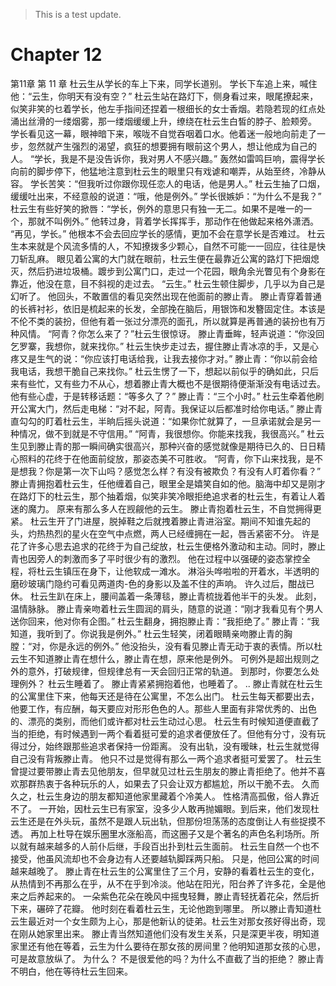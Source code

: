 > This is a test update.
# Chapter 12

第11章 第 11 章
杜云生从学长的车上下来，同学长道别。
学长下车追上来，喊住他：“云生，你明天有没有空？”
杜云生站在路灯下，侧身看过来，眼尾撩起来，似笑非笑的乜着学长，他左手指间还捏着一根细长的女士香烟。若隐若现的红点处涌出丝滑的一缕烟雾，那一缕烟缓缓上升，缭绕在杜云生白皙的脖子、脸颊旁。
学长看见这一幕，眼神暗下来，喉咙不自觉吞咽着口水。他着迷一般地向前走了一步，忽然就产生强烈的渴望，疯狂的想要拥有眼前这个男人，想让他成为自己的人。
“学长，我是不是没告诉你，我对男人不感兴趣。”
轰然如雷鸣巨响，震得学长向前的脚步停下，他猛地注意到杜云生的眼里只有戏谑和嘲弄，从始至终，冷静从容。
学长苦笑：“但我听过你跟你现任恋人的电话，他是男人。”
杜云生抽了口烟，缓缓吐出来，不经意般的说道：“哦，他是例外。”
学长很嫉妒：“为什么不是我？”
杜云生有些好笑的掀唇：“学长，例外的意思只有独一无二。如果不是唯一的一个，那就不叫例外。”
他转过身，背着学长挥挥手，那动作在他做起来格外潇洒。
“再见，学长。”
他根本不会去回应学长的感情，更加不会在意学长是否难过。
杜云生本来就是个风流多情的人，不知撩拨多少颗心，自然不可能一一回应，往往是快刀斩乱麻。
眼见着公寓的大门就在眼前，杜云生便在最靠近公寓的路灯下把烟熄灭，然后扔进垃圾桶。踱步到公寓门口，走过一个花园，眼角余光瞥见有个身影在靠近，他没在意，目不斜视的走过去。
“云生。”
杜云生顿住脚步，几乎以为自己是幻听了。
他回头，不敢置信的看见突然出现在他面前的滕止青。
滕止青穿着普通的长裤衬衫，依旧是梳起来的长发，全部挽在脑后，用银饰和发簪固定住。本该是不伦不类的装扮，但他有着一张过分漂亮的面孔，所以就算是再普通的装扮也有万种风情。
“阿青？你怎么来了？”杜云生很惊讶。
滕止青垂眸，轻声说道：“你没回乞罗寨，我想你，就来找你。”
杜云生快步走过去，握住滕止青冰凉的手，又是心疼又是生气的说：“你应该打电话给我，让我去接你才对。”
滕止青：“你以前会给我电话，我想干脆自己来找你。”
杜云生愣了一下，想起以前似乎的确如此，只后来有些忙，又有些力不从心，想着滕止青大概也不是很期待便渐渐没有电话过去。
他有些心虚，于是转移话题：“等多久了？”
滕止青：“三个小时。”
杜云生牵着他刷开公寓大门，然后走电梯：“对不起，阿青。我保证以后都准时给你电话。”
滕止青直勾勾的盯着杜云生，半晌后摇头说道：“如果你忙就算了，一旦承诺就会是另一种情况，做不到就是不守信用。”
“阿青，我很想你。你能来找我，我很高兴。”
杜云生见到滕止青的那一瞬间确实很高兴，那种兴奋的感觉就像是期待已久的、日日精心照料的花终于在他面前绽放，那姿态美不可胜收。
“阿青，你下山来找我，是不是想我？你是第一次下山吗？感觉怎么样？有没有被欺负？有没有人盯着你看？”
滕止青拥抱着杜云生，任他缠着自己，眼里全是嬉笑自如的他。脑海中却又是刚才在路灯下的杜云生，那个抽着烟，似笑非笑冷眼拒绝追求者的杜云生，有着让人着迷的魔力。
原来有那么多人在觊觎他的云生。
滕止青抱着杜云生，不自觉拥得更紧。
杜云生开了门进屋，脱掉鞋之后就拽着滕止青进浴室。期间不知谁先起的头，灼热热烈的星火在空气中点燃，两人已经缠拥在一起，唇舌紧密不分。
许是花了许多心思去追求的花终于为自己绽放，杜云生便格外激动和主动。同时，滕止青也因旁人的刺激而多了平时很少有的激烈。
他在过程中以强硬的姿态掌控全程，将杜云生镇压在身下，让他软成一滩水。
淋浴头哗啦啦的开着水，半透明的磨砂玻璃门隐约可看见两道肉-色的身影以及盖不住的声响。
许久过后，酣战已休。
杜云生趴在床上，腰间盖着一条薄毯，滕止青梳拢着他半干的头发。
此刻，温情脉脉。
滕止青亲吻着杜云生圆润的肩头，随意的说道：“刚才我看见有个男人送你回来，他对你有企图。”
杜云生翻身，拥抱滕止青：“我拒绝了。”
滕止青：“我知道，我听到了。你说我是例外。”
杜云生轻笑，闭着眼睛亲吻滕止青的胸膛：“对，你是永远的例外。”
他没抬头，没有看见滕止青无动于衷的表情。所以杜云生不知道滕止青在想什么，滕止青在想，原来他是例外。
可例外是超出规则之外的意外，打破规律，但规律总有一天会回归正常的轨道。
到那时，你要怎么处理例外？
杜云生睡着了。
滕止青紧紧拥抱着他，也睡着了。
..
滕止青就在杜云生的公寓里住下来，他每天还是待在公寓里，不怎么出门。
杜云生每天都要出去，他要工作，有应酬，每天要应对形形色色的人。那些人里面有非常优秀的、出色的、漂亮的类别，而他们或许都对杜云生动过心思。
杜云生有时候知道便直截了当的拒绝，有时候遇到一两个看着挺可爱的追求者便放任了。但他有分寸，没有玩得过分，始终跟那些追求者保持一份距离。
没有出轨，没有暧昧，杜云生就觉得自己没有背叛滕止青。
他只不过是觉得有那么一两个追求者挺可爱罢了。
杜云生曾提过要带滕止青去见他朋友，但早就见过杜云生朋友的滕止青拒绝了。他并不喜欢那群热衷于各种玩乐的人，如果去了只会让双方都尴尬，所以干脆不去。
久而久之，杜云生身边的朋友都知道他家里藏着个冷美人。
性格清高孤傲，俗人靠近不了。
一开始，因杜云生已有家室，没多少人敢再抛媚眼。到后来，他们发现杜云生还是在外头玩，虽然不是跟人玩出轨，但那份坦荡荡的态度倒让人有些捉摸不透。
再加上杜导在娱乐圈里水涨船高，而这圈子又是个著名的声色名利场所。所以就有越来越多的人前仆后继，手段百出扑到杜云生面前。
杜云生自然一个也不接受，他虽风流却也不会身边有人还要越轨脚踩两只船。
只是，他回公寓的时间越来越晚了。
滕止青在杜云生的公寓里住了三个月，安静的看着杜云生的变化，从热情到不再那么在乎，从不在乎到冷淡。他站在阳光，阳台养了许多花，全是他来之后养起来的。
一朵紫色花朵在晚风中摇曳轻舞，滕止青轻抚着花朵，然后折下来，碾碎了花瓣。
他时刻在看着杜云生，无论他跑到哪里。
所以滕止青知道杜云生最近对一个女生颇为上心，那是他新认的徒弟。杜云生对那女孩好得出奇，现在刚从她家里出来。
滕止青当然知道他们没有发生关系，只是深更半夜，明知道家里还有他在等着，云生为什么要待在那女孩的房间里？他明知道那女孩的心思，可是故意放纵了。
为什么？
不是很爱他的吗？为什么不直截了当的拒绝？
滕止青不明白，他在等待杜云生回来。